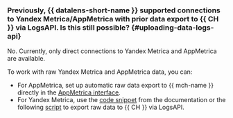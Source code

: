 ### Previously, {{ datalens-short-name }} supported connections to Yandex Metrica/AppMetrica with prior data export to {{ CH }} via LogsAPI. Is this still possible? {#uploading-data-logs-api}

No. Currently, only direct connections to Yandex Metrica and AppMetrica are available.

To work with raw Yandex Metrica and AppMetrica data, you can:

* For AppMetrica, set up automatic raw data export to {{ mch-name }} directly in the [AppMetrica interface](https://appmetrica.yandex.com/docs/cloud/index.html).
* For Yandex Metrica, use the [code snippet](../../datalens/tutorials/data-from-metrica-yc-visualization.md#get-download-data-in-ch) from the documentation or the following [script](https://yandex.com/dev/metrika/doc/api2/logs/clickhouse-integration.html) to export raw data to {{ CH }} via LogsAPI.

